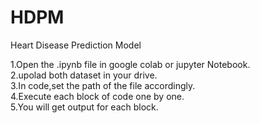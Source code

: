 # HDPM
Heart Disease Prediction Model <br/>

1.Open the .ipynb file in google colab or jupyter Notebook. <br/>
2.upolad both dataset in your drive. <br/>
3.In code,set the path of the file accordingly. <br/>
4.Execute each block of code one by one. <br/>
5.You will get output for each block. <br/>
